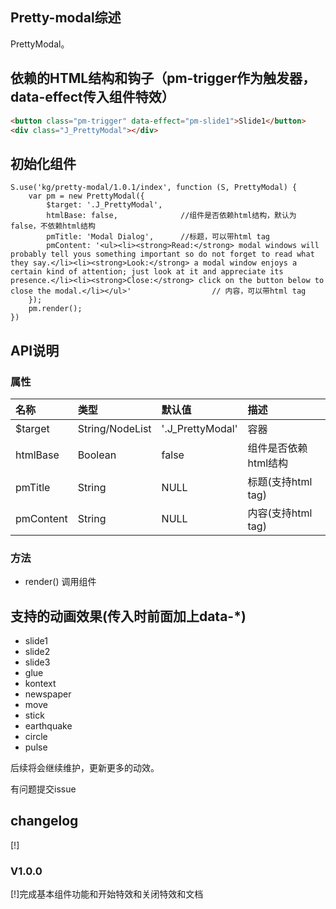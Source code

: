 ## Pretty-modal综述

PrettyModal。

## 依赖的HTML结构和钩子（pm-trigger作为触发器，data-effect传入组件特效）
```html
<button class="pm-trigger" data-effect="pm-slide1">Slide1</button>
<div class="J_PrettyModal"></div>
```
## 初始化组件
		
    S.use('kg/pretty-modal/1.0.1/index', function (S, PrettyModal) {
        var pm = new PrettyModal({
            $target: '.J_PrettyModal',
            htmlBase: false,              //组件是否依赖html结构，默认为false，不依赖html结构
            pmTitle: 'Modal Dialog',      //标题，可以带html tag
            pmContent: '<ul><li><strong>Read:</strong> modal windows will probably tell yous something important so do not forget to read what they say.</li><li><strong>Look:</strong> a modal window enjoys a certain kind of attention; just look at it and appreciate its presence.</li><li><strong>Close:</strong> click on the button below to close the modal.</li></ul>'                  // 内容，可以带html tag
        });
        pm.render();
    })

## API说明

### 属性
  
|名称|类型|默认值|描述|
|:---------------|:--------|:----|:----------|
|$target|String/NodeList|'.J_PrettyModal'|容器|
|htmlBase|Boolean|false|组件是否依赖html结构|
|pmTitle|String|NULL|标题(支持html tag)|
|pmContent|String|NULL|内容(支持html tag)|

### 方法
* render() 调用组件

 ## 支持的动画效果(传入时前面加上data-*)

 * slide1
 * slide2
 * slide3
 * glue
 * kontext
 * newspaper
 * move
 * stick
 * earthquake
 * circle
 * pulse

 后续将会继续维护，更新更多的动效。

 有问题提交issue
## changelog

[!]

### V1.0.0 
[!]完成基本组件功能和开始特效和关闭特效和文档